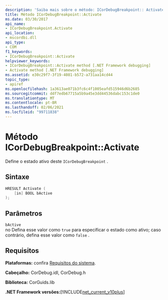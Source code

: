 ```yaml
---
description: 'Saiba mais sobre o método: ICorDebugBreakpoint:: Activate'
title: Método ICorDebugBreakpoint::Activate
ms.date: 03/30/2017
api_name:
- ICorDebugBreakpoint.Activate
api_location:
- mscordbi.dll
api_type:
- COM
f1_keywords:
- ICorDebugBreakpoint::Activate
helpviewer_keywords:
- ICorDebugBreakpoint::Activate method [.NET Framework debugging]
- Activate method [.NET Framework debugging]
ms.assetid: e30c29f7-3f19-4081-b572-a731aa14cd44
topic_type:
- apiref
ms.openlocfilehash: 1a3613ae071b3fc6c4f1005eafd515946d6b2685
ms.sourcegitcommit: ddf7edb67715a5b9a45e3dd44536dabc153c1de0
ms.translationtype: MT
ms.contentlocale: pt-BR
ms.lasthandoff: 02/06/2021
ms.locfileid: "99711838"
---
```

# <a name="icordebugbreakpointactivate-method"></a>Método ICorDebugBreakpoint::Activate

Define o estado ativo deste `ICorDebugBreakpoint` .  
  
## <a name="syntax"></a>Sintaxe  
  
```cpp  
HRESULT Activate (  
    [in] BOOL bActive  
);  
```  
  
## <a name="parameters"></a>Parâmetros  

 `bActive`  
 no Defina esse valor como `true` para especificar o estado como ativo; caso contrário, defina esse valor como `false` .  
  
## <a name="requirements"></a>Requisitos  

 **Plataformas:** confira [Requisitos do sistema](../../get-started/system-requirements.md).  
  
 **Cabeçalho:** CorDebug.idl, CorDebug.h  
  
 **Biblioteca:** CorGuids.lib  
  
 **.NET Framework versões:**[!INCLUDE[net_current_v10plus](../../../../includes/net-current-v10plus-md.md)]
